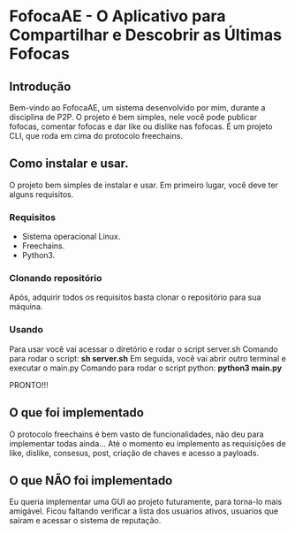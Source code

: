 # FofocaAE - O Aplicativo para Compartilhar e Descobrir as Últimas Fofocas
## Introdução
<p>Bem-vindo ao FofocaAE, um sistema desenvolvido por mim, durante a disciplina de P2P. 
O projeto é bem simples, nele você pode publicar fofocas, comentar fofocas e dar like ou dislike nas fofocas.
É um projeto CLI, que roda em cima do protocolo freechains.
</p>

## Como instalar e usar.
<p>O projeto bem simples de instalar e usar. Em primeiro lugar, você deve ter alguns requisitos.</p>

### Requisitos

- Sistema operacional Linux.
- Freechains.
- Python3.

### Clonando repositório

<p>Após, adquirir todos os requisitos basta clonar o repositório para sua máquina.</p>

### Usando

<p>Para usar você vai acessar o diretório e rodar o script server.sh
Comando para rodar o script: <b>sh server.sh</b>
Em seguida, você vai abrir outro terminal e executar o main.py
Comando para rodar o script python: <b>python3 main.py</b> 
</p>

PRONTO!!! 

## O que foi implementado
<p>O protocolo freechains é bem vasto de funcionalidades, não deu para implementar todas ainda...
Até o momento eu implemento as requisições de like, dislike, consesus, post, criação de chaves e acesso a payloads.</p>

## O que NÃO foi implementado
<p>Eu queria implementar uma GUI ao projeto futuramente, para torna-lo mais amigável.
Ficou faltando verificar a lista dos usuarios ativos, usuarios que saíram e acessar o sistema de reputação.</p>
